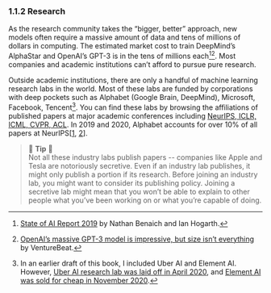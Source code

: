 ### 1.1.2 Research

As the research community takes the “bigger, better” approach, new models often require a massive amount of data and tens of millions of dollars in computing. The estimated market cost to train DeepMind’s AlphaStar and OpenAI’s GPT-3 is in the tens of millions each[^4][^5].  Most companies and academic institutions can’t afford to pursue pure research.

Outside academic institutions, there are only a handful of machine learning research labs in the world. Most of these labs are funded by corporations with deep pockets such as Alphabet (Google Brain, DeepMind), Microsoft, Facebook, Tencent[^6]. You can find these labs by browsing the affiliations of published papers at major academic conferences including [NeurIPS, ICLR, ICML, CVPR, ACL](https://www.guide2research.com/topconf/machine-learning). In 2019 and 2020, Alphabet accounts for over 10% of all papers at NeurIPS[[1](https://twitter.com/chipro/status/1170174478304759809/photo/1), [2](https://medium.com/criteo-labs/neurips-2020-comprehensive-analysis-of-authors-organizations-and-countries-a1b55a08132e)].

> 🌳 **Tip** 🌳<br>
Not all these industry labs publish papers -- companies like Apple and Tesla are notoriously secretive. Even if an industry lab publishes, it might only publish a portion if its research. Before joining an industry lab, you might want to consider its publishing policy. Joining a secretive lab might mean that you won’t be able to explain to other people what you’ve been working on or what you’re capable of doing.


[^4]:
     [State of AI Report 2019](https://www.slideshare.net/StateofAIReport/state-of-ai-report-2019-151804430) by Nathan Benaich and Ian Hogarth.

[^5]:
     [OpenAI’s massive GPT-3 model is impressive, but size isn’t everything](https://venturebeat.com/2020/06/01/ai-machine-learning-openai-gpt-3-size-isnt-everything/) by VentureBeat.

[^6]:
     In an earlier draft of this book, I included Uber AI and Element AI. However, [Uber AI research lab was laid off in April 2020](https://analyticsindiamag.com/uber-ai-labs-layoffs/), and [Element AI was sold for cheap in November 2020](https://twitter.com/chipro/status/1341075433173860352).
